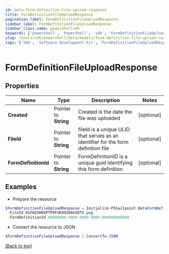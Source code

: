 ```yaml
---
id: beta-form-definition-file-upload-response
title: FormDefinitionFileUploadResponse
pagination_label: FormDefinitionFileUploadResponse
sidebar_label: FormDefinitionFileUploadResponse
sidebar_class_name: powershellsdk
keywords: ['powershell', 'PowerShell', 'sdk', 'FormDefinitionFileUploadResponse'] 
slug: /tools/sdk/powershell/beta/models/form-definition-file-upload-response
tags: ['SDK', 'Software Development Kit', 'FormDefinitionFileUploadResponse']
---
```



# FormDefinitionFileUploadResponse

## Properties

Name | Type | Description | Notes
------------ | ------------- | ------------- | -------------
**Created** |  Pointer to **String** | Created is the date the file was uploaded | [optional] 
**FileId** |  Pointer to **String** | fileId is a unique ULID that serves as an identifier for the form definition file | [optional] 
**FormDefinitionId** |  Pointer to **String** | FormDefinitionID is a unique guid identifying this form definition | [optional] 

## Examples

- Prepare the resource
```powershell
$FormDefinitionFileUploadResponse = Initialize-PSSailpoint.BetaFormDefinitionFileUploadResponse  -Created 2023-07-12T20:14:57.74486Z `
 -FileId 01FHZXHK8PTP9FVK99Z66GXQTX.png `
 -FormDefinitionId 00000000-0000-0000-0000-000000000000
```

- Convert the resource to JSON
```powershell
$FormDefinitionFileUploadResponse | ConvertTo-JSON
```


[[Back to top]](#) 

